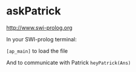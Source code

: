 # askPatrick

http://www.swi-prolog.org 

In your SWI-prolog terminal:

`[ap_main]` to load the file

And to communicate with Patrick `heyPatrick(Ans)`
